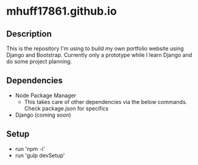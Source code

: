 # mhuff17861.github.io

## Description

This is the repository I'm using to build my own portfolio website using Django and Bootstrap. Currently only a prototype while I learn Django and do some project planning.

## Dependencies

- Node Package Manager
  - This takes care of other dependencies via the below commands. Check package.json for specifics
- Django (coming soon)

## Setup

- run 'npm -i'
- run 'gulp devSetup'
